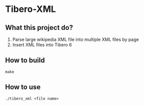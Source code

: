 Tibero-XML
==
What this project do?
--
1. Parse large wikipedia XML file into multiple XML files by page
2. Insert XML files into Tibero 6

How to build
--
~~~shell
make
~~~



How to use
--
~~~shell
./tibero_xml <file name>
~~~
